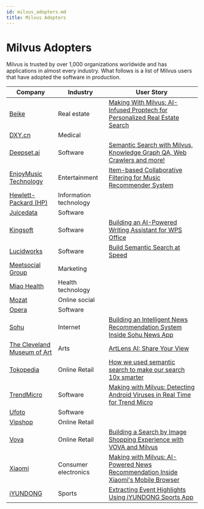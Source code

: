 ```yaml
---
id: milvus_adopters.md
title: Milvus Adopters
---
```

# Milvus Adopters
Milvus is trusted by over 1,000 organizations worldwide and has applications in almost every industry. What follows is a list of Milvus users that have adopted the software in production.

| **Company**                                                  | **Industry**           | **User Story**                                               |
| ------------------------------------------------------------ | ---------------------- | ------------------------------------------------------------ |
| [Beike](https://investors.ke.com/about-us/default.aspx)                                                | Real estate           | [Making With Milvus: AI-Infused Proptech for Personalized Real Estate Search](https://zilliz.com/blog/Making-With-Milvus-AI-Infused-Proptech-for-Personalized-Real-Estate-Search)                                              |
| [DXY.cn](https://en.wikipedia.org/wiki/DXY.cn)                                                  | Medical           |                                             |
|[Deepset.ai](https://deepset.ai/)                                                    | Software         | [Semantic Search with Milvus, Knowledge Graph QA, Web Crawlers and more!](https://medium.com/deepset-ai/semantic-search-with-milvus-knowledge-graph-qa-web-crawlers-and-more-837451eae9fa)                                             |
| [EnjoyMusic Technology](https://enjoymusic.ai/about)                                                 | Entertainment          |[Item-based Collaborative Filtering for Music Recommender System](https://zilliz.com/blog/music-recommender-system-item-based-collaborative-filtering-milvus)                                          |
| [Hewlett-Packard (HP)](https://en.wikipedia.org/wiki/Hewlett-Packard)   | 	Information technology          |                                        |
| [Juicedata](https://juicefs.com/aboutus)                                                | Software         |                  |
| [Kingsoft](https://en.wikipedia.org/wiki/Kingsoft)                                              | Software         | [Building an AI-Powered Writing Assistant for WPS Office](https://zilliz.com/blog/Building-an-AI-Powered-Writing-Assistant-with-WPS-Office)                                              |
| [Lucidworks](https://en.wikipedia.org/wiki/Lucidworks)                                                 | Software         | [Build Semantic Search at Speed](https://zilliz.com/blog/build-semantic-search-at-speed-milvus-lucidworks)                                             |
| [Meetsocial Group](https://www.meetsocial.com/company.html)                                                  | Marketing         |                                              |
| [Miao Health](https://www.miao.cn/portal/about?l=en-us)                                                  | Health technology         |                                            |
| [Mozat](http://www.mozat.com/home)                                                | Online social          |                                             |
| [Opera](https://en.wikipedia.org/wiki/Opera_(company))                                                 | Software           |                                           |
| [Sohu](https://en.wikipedia.org/wiki/Sohu)                                                 |Internet         | [Building an Intelligent News Recommendation System Inside Sohu News App](https://zilliz.com/blog/building-an-intelligent-news-recommendation-system-inside-sohu-news-app)                                             |
| [The Cleveland Museum of Art](https://en.wikipedia.org/wiki/Cleveland_Museum_of_Art)                                                | Arts         | [ArtLens AI: Share Your View](https://zilliz.com/blog/ArtLens-AI-Share-Your-View)                                               |
| [Tokopedia](https://en.wikipedia.org/wiki/Tokopedia)                                               | Online Retail           | [How we used semantic search to make our search 10x smarter](https://zilliz.com/blog/How-we-used-semantic-search-to-make-our-search-10-x-smarter)                           |
| [TrendMicro](https://en.wikipedia.org/wiki/Trend_Micro)                                               | Software         | [Making with Milvus: Detecting Android Viruses in Real Time for Trend Micro](https://zilliz.com/blog/Making-with-Milvus-Detecting-Android-Viruses-in-Real-Time-for-Trend-Micro)                                             |
| [Ufoto](http://www.ufotosoft.com/about_en.html)                                               | Software           |                                                |
| [Vipshop](https://en.wikipedia.org/wiki/Vipshop)                                                | Online Retail     |                                               |
| [Vova](https://m.vova.com/en/about-us.html)                                               | Online Retail        | [Building a Search by Image Shopping Experience with VOVA and Milvus](https://zilliz.com/blog/building-a-search-by-image-shopping-experience-with-vova-and-milvus)                                             |
| [Xiaomi](https://en.wikipedia.org/wiki/Xiaomi)                                                 | Consumer electronics          | [Making with Milvus: AI-Powered News Recommendation Inside Xiaomi's Mobile Browser](https://zilliz.com/blog/Making-with-Milvus-AI-Powered-News-Recommendation-Inside-Xiaomi-Mobile-Browser)                                |
| [iYUNDONG](http://yundong.ai/)                                                 | Sports        | [Extracting Event Highlights Using iYUNDONG Sports App](https://zilliz.com/blog/Extracting-Events-Highlights-Using-iYUNDONG-Sports-App)                                          |
